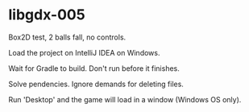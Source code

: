 # libgdx-005

Box2D test, 2 balls fall, no controls.

Load the project on IntelliJ IDEA on Windows.

Wait for Gradle to build. Don't run before it finishes.

Solve pendencies. Ignore demands for deleting files.

Run 'Desktop' and the game will load in a window (Windows OS only).
